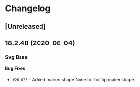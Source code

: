 # Changelog

## [Unreleased]

## 18.2.48 (2020-08-04)

### Svg Base

#### Bug Fixes

- `#281625` - Added marker shape None for tooltip maker shape.